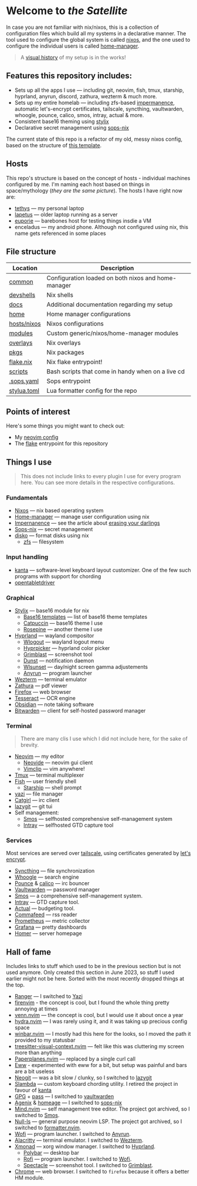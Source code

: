 # Welcome to _the Satellite_

In case you are not familiar with nix/nixos, this is a collection of configuration files which build all my systems in a declarative manner. The tool used to configure the global system is called [nixos](https://nixos.org/), and the one used to configure the individual users is called [home-manager](https://github.com/nix-community/home-manager).

> A [visual history](./docs/history.md) of my setup is in the works!

## Features this repository includes:

- Sets up all the apps I use — including git, neovim, fish, tmux, starship, hyprland, anyrun, discord, zathura, wezterm & much more.
- Sets up my entire homelab — including zfs-based [impermanence](https://grahamc.com/blog/erase-your-darlings), automatic let's-encrypt certificates, tailscale, syncthing, vaultwarden, whoogle, pounce, calico, smos, intray, actual & more.
- Consistent base16 theming using [stylix](https://github.com/danth/stylix)
- Declarative secret management using [sops-nix](https://github.com/Mic92/sops-nix)

The current state of this repo is a refactor of my old, messy nixos config, based on the structure of [this template](https://github.com/Misterio77/nix-starter-configs).

## Hosts

This repo's structure is based on the concept of hosts - individual machines configured by me. I'm naming each host based on things in space/mythology (_they are the same picture_). The hosts I have right now are:

- [tethys](./hosts/nixos/tethys/) — my personal laptop
- [lapetus](./hosts/nixos/lapetus/) — older laptop running as a server
- [euporie](./hosts/nixos/euporie/) — barebones host for testing things insdie a VM
- enceladus — my android phone. Although not configured using nix, this name gets referenced in some places

## File structure

| Location                     | Description                                         |
| ---------------------------- | --------------------------------------------------- |
| [common](./common)           | Configuration loaded on both nixos and home-manager |
| [devshells](./devshells)     | Nix shells                                          |
| [docs](./docs)               | Additional documentation regarding my setup         |
| [home](./home)               | Home manager configurations                         |
| [hosts/nixos](./hosts/nixos) | Nixos configurations                                |
| [modules](./modules)         | Custom generic/nixos/home-manager modules           |
| [overlays](./overlays)       | Nix overlays                                        |
| [pkgs](./pkgs)               | Nix packages                                        |
| [flake.nix](./flake.nix)     | Nix flake entrypoint!                               |
| [scripts](./scripts)         | Bash scripts that come in handy when on a live cd   |
| [.sops.yaml](./.sops.yaml)   | Sops entrypoint                                     |
| [stylua.toml](./stylua.toml) | Lua formatter config for the repo                   |

## Points of interest

Here's some things you might want to check out:

- My [neovim config](./home/features/neovim)
- The [flake](./flake.nix) entrypoint for this repository

## Things I use

> This does not include links to every plugin I use for every program here. You can see more details in the respective configurations.

### Fundamentals

- [Nixos](http://nixos.org/) — nix based operating system
- [Home-manager](https://github.com/nix-community/home-manager) — manage user configuration using nix
- [Impernanence](https://github.com/nix-community/impermanence) — see the article about [erasing your darlings](https://grahamc.com/blog/erase-your-darlings)
- [Sops-nix](https://github.com/Mic92/sops-nix) — secret management
- [disko](https://github.com/nix-community/disko) — format disks using nix
  - [zfs](https://openzfs.org/wiki/Main_Page) — filesystem

### Input handling

- [kanta](https://github.com/jtroo/kanata) — software-level keyboard layout customizer. One of the few such programs with support for chording
- [opentabletdriver](https://opentabletdriver.net/)

### Graphical

- [Stylix](https://github.com/danth/stylix) — base16 module for nix
  - [Base16 templates](https://github.com/chriskempson/base16-templates-source) — list of base16 theme templates
  - [Catpuccin](https://github.com/catppuccin/catppuccin) — base16 theme I use
  - [Rosepine](https://rosepinetheme.com/) — another theme I use
- [Hyprland](https://hyprland.org/) — wayland compositor
  - [Wlogout](https://github.com/ArtsyMacaw/wlogout) — wayland logout menu
  - [Hyprpicker](https://github.com/hyprwm/hyprpicker) — hyprland color picker
  - [Grimblast](https://github.com/hyprwm/contrib/tree/main/grimblast) — screenshot tool
  - [Dunst](https://dunst-project.org/) — notification daemon
  - [Wlsunset](https://sr.ht/~kennylevinsen/wlsunset/) — day/night screen gamma adjustements
  - [Anyrun](https://github.com/Kirottu/anyrun) — program launcher
- [Wezterm](https://wezfurlong.org/wezterm/) — terminal emulator
- [Zathura](https://pwmt.org/projects/zathura/) — pdf viewer
- [Firefox](https://www.mozilla.org/en-US/firefox/) — web browser
- [Tesseract](https://github.com/tesseract-ocr/tesseract) — OCR engine
- [Obsidian](https://obsidian.md/) — note taking software
- [Bitwarden](https://bitwarden.com/) — client for self-hosted password manager

### Terminal

> There are many clis I use which I did not include here, for the sake of brevity.

- [Neovim](https://neovim.io/) — my editor
  - [Neovide](https://neovide.dev/index.html) — neovim gui client
  - [Vimclip](https://github.com/hrantzsch/vimclip) — vim anywhere!
- [Tmux](https://github.com/tmux/tmux/wiki) — terminal multiplexer
- [Fish](https://fishshell.com/) — user friendly shell
  - [Starship](https://starship.rs/) — shell prompt
- [yazi](https://github.com/sxyazi/yazi) — file manager
- [Catgirl](https://git.causal.agency/catgirl/about/) — irc client
- [lazygit](https://github.com/jesseduffield/lazygit) — git tui
- Self management:
  - [Smos](https://github.com/NorfairKing/smos) — selfhosted comprehensive self-management system
  - [Intray](https://github.com/NorfairKing/intray) — selfhosted GTD capture tool

### Services

Most services are served over [tailscale](https://tailscale.com/), using certificates generated by [let's encrypt](https://letsencrypt.org/).

- [Syncthing](https://syncthing.net/) — file synchronization
- [Whoogle](https://github.com/benbusby/whoogle-search#manual-docker) — search engine
- [Pounce](https://git.causal.agency/pounce/about/) & [calico](https://git.causal.agency/pounce/about/calico.1) — irc bouncer
- [Vaultwarden](https://github.com/dani-garcia/vaultwarden/) — password manager
- [Smos](https://github.com/NorfairKing/smos) — a comprehensive self-management system.
- [Intray](https://github.com/NorfairKing/intray) — GTD capture tool.
- [Actual](https://actualbudget.org/) — budgeting tool.
- [Commafeed](https://github.com/Athou/commafeed) — rss reader
- [Prometheus](https://github.com/prometheus/prometheus) — metric collector
- [Grafana](https://github.com/grafana/grafana) — pretty dashboards
- [Homer](https://github.com/bastienwirtz/homer) — server homepage

## Hall of fame

Includes links to stuff which used to be in the previous section but is not used anymore. Only created this section in June 2023, so stuff I used earlier might not be here. Sorted with the most recently dropped things at the top.

- [Ranger](https://github.com/ranger/ranger) — I switched to [Yazi](https://github.com/sxyazi/yazi)
- [firenvim](https://glacambre/firenvim) - the concept is cool, but I found the whole thing pretty annoying at times
- [venn.nvim](https://jbyuki/venn.nvim) — the concept is cool, but I would use it about once a year
- [hydra.nvim](https://anuvyklack/hydra.nvim) — I was rarely using it, and it was taking up precious config space
- [winbar.nvim](https://github.com/fgheng/winbar.nvim) — I mostly had this here for the looks, so I moved the path it provided to my statusbar
- [treesitter-visual-context.nvim](https://github.com/haringsrob/nvim_context_vt) — felt like this was cluttering my screen more than anything
- [Paperplanes.nvim](https://rktjmp/paperplanes.nvim) — replaced by a single curl call
- [Eww](https://github.com/elkowar/eww) - experimented with eww for a bit, but setup was painful and bars are a bit useless
- [Neogit](https://github.com/NeogitOrg/neogit) — was a bit slow / clunky, so I switched to [lazygit](https://github.com/jesseduffield/lazygit)
- [Slambda](https://github.com/Mateiadrielrafael/slambda) — custom keyboard chording utility. I retired the project in favour of [kanta](https://github.com/jtroo/kanata)
- [GPG](https://gnupg.org/) + [pass](https://www.passwordstore.org/) — I switched to [vaultwarden](https://github.com/dani-garcia/vaultwarden/)
- [Agenix](https://github.com/ryantm/agenix) & [homeage](https://github.com/jordanisaacs/homeage) — I switched to [sops-nix](https://github.com/Mic92/sops-nix)
- [Mind.nvim](https://github.com/phaazon/mind.nvim) — self management tree editor. The project got archived, so I switched to [Smos](https://github.com/NorfairKing/smos).
- [Null-ls](https://github.com/jose-elias-alvarez/null-ls.nvim) — general purpose neovim LSP. The project got archived, so I switched to [formatter.nvim](https://github.com/mhartington/formatter.nvim).
- [Wofi](https://sr.ht/~scoopta/wofi/) — program launcher. I switched to [Anyrun](https://github.com/Kirottu/anyrun).
- [Alacritty](https://github.com/alacritty/alacritty) — terminal emulator. I switched to [Wezterm](https://wezfurlong.org/wezterm/).
- [Xmonad](https://xmonad.org/) — xorg window manager. I switched to [Hyprland](https://hyprland.org/).
  - [Polybar](https://github.com/polybar/polybar) — desktop bar
  - [Rofi](https://github.com/davatorium/rofi) — program launcher. I switched to [Wofi](https://sr.ht/~scoopta/wofi/).
  - [Spectacle](https://apps.kde.org/spectacle/) — screenshot tool. I switched to [Grimblast](https://github.com/hyprwm/contrib/tree/main/grimblast).
- [Chrome](https://www.google.com/chrome/) — web browser. I switched to `firefox` because it offers a better HM module.
